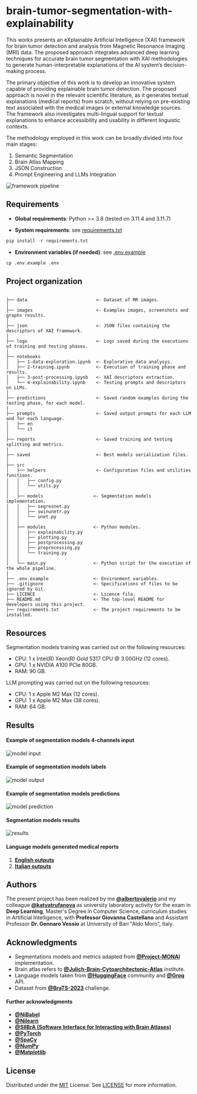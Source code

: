 # brain-tumor-segmentation-with-explainability

This works presents an eXplainable Artificial Intelligence (XAI) framework for brain
tumor detection and analysis from Magnetic Resonance Imaging (MRI) data. The proposed approach integrates advanced deep learning techniques for accurate brain tumor segmentation with XAI methodologies to generate human-interpretable explanations of the AI system’s decision-making process.

The primary objective of this work is to develop an innovative system capable
of providing explainable brain tumor detection. The proposed approach is novel in
the relevant scientific literature, as it generates textual explanations (medical reports)
from scratch, without relying on pre-existing text associated with the medical images
or external knowledge sources. The framework also investigates multi-lingual support for textual explanations to enhance accessibility and usability in different linguistic contexts.

The methodology employed in this work can be broadly divided into four main
stages:
1. Semantic Segmentation
2. Brain Atlas Mapping
3. JSON Construction
4. Prompt Engineering and LLMs Integration

![framework pipeline](/images/pipeline.jpg)


## Requirements
* **Global requirements**: Python >= 3.8 (tested on 3.11.4 and 3.11.7)

* **System requirements**: see [requirements.txt](/requirements.txt)

```python
pip install -r requirements.txt
```
* **Environment variables (if needed)**: see [.env.example](/.env.example)

```python
cp .env.example .env
```

## Project organization

```

├── data                          <- Dataset of MR images.
│
├── images                        <- Examples images, screenshots and graphs results.
│
├── json                          <- JSON files containing the descriptors of XAI framework.
│
├── logs                          <- Logs saved during the executions of training and testing phases.
│
├── notebooks
│   ├── 1-data-exploration.ipynb  <- Explorative data analysys.
│   ├── 2-training.ipynb          <- Execution of training phase and results.
│   ├── 3-post-processing.ipynb   <- XAI descriptors extraction.
│   └── 4-explainability.ipynb    <- Testing prompts and descriptors on LLMs.
│
├── predictions                   <- Saved random examples during the testing phase, for each model.
|
├── prompts                       <- Saved output prompts for each LLM and for each language.
│   ├── en
│   └── it
│
├── reports                       <- Saved training and testing splitting and metrics.
|
├── saved                         <- Best models serialization files.
│
├── src
│   ├── helpers                   <- Configuration files and utilities functions.
│   │   ├── config.py
│   │   └── utils.py
│   │
│   ├── models                   <- Segmentation models implementation.
│   │   ├── segresnet.py
│   │   ├── swinunetr.py
│   │   └── unet.py
│   │
│   ├── modules                  <- Python modules.
│   │   ├── explainability.py
│   │   ├── plotting.py
│   │   ├── postprocessing.py
│   │   ├── preprocessing.py
│   │   └── training.py
│   │
│   └── main.py                  <- Python script for the execution of the whole pipeline.
│
├── .env.example                 <- Environment variables.
├── .gitignore                   <- Specifications of files to be ignored by Git.
├── LICENCE                      <- Licence file.
├── README.md                    <- The top-level README for developers using this project.
├── requirements.txt             <- The project requirements to be installed.

```

## Resources

Segmentation models training was carried out on the following resources:

* CPU: 1 x Intel(R) Xeon(R) Gold 5317 CPU @ 3.00GHz (12 cores).
* GPU: 1 x NVIDIA A100 PCIe 80GB.
* RAM: 90 GB.

LLM prompting was carried out on the following resources:

* CPU: 1 x Apple M2 Max (12 cores).
* GPU: 1 x Apple M2 Max (38 cores).
* RAM: 64 GB.


## Results

#### Example of segmentation models 4-channels input
![model input](/images/model_input.png)
#### Example of segmentation models labels
![model output](/images/model_output.png)
#### Example of segmentation models predictions
![model prediction](/images/model_prediction.png)
#### Segmentation models results
![results](/images/metrics.png)

#### Language models generated medical reports

1. **[English outputs](/prompts/en)**
2. **[Italian outputs](/prompts/it)**


## Authors

The present project has been realized by me **[@albertovalerio](https://github.com/albertovalerio)** and my colleague **[@katyatrufanova](https://github.com/katyatrufanova)** as university laboratory activity for the exam in **Deep Learning**, Master's Degree in Computer Science, curriculum studies in Artificial Intelligence, with **Professor Giovanna Castellano** and Assistant Professor **Dr. Gennaro Vessio** at University of Bari "Aldo Moro", Italy.

## Acknowledgments

- Segmentations models and metrics adapted from **[@Project-MONAI](https://monai.io/)** implementation.
- Brain atlas refers to **[@Julich-Brain-Cytoarchitectonic-Atlas](https://julich-brain-atlas.de/)** institute.
- Language models taken from **[@HuggingFace](https://huggingface.co/)** community and **[@Groq](https://groq.com/)** API.
- Dataset from **[@BraTS-2023](https://www.synapse.org/#!Synapse:syn51156910/wiki/622351)** challenge.

#### Further acknowledgments

- **[@NiBabel](https://nipy.org/nibabel/)**
- **[@Nilearn](https://nilearn.github.io/)**
- **[@SIIBrA (Software Interface for Interacting with Brain Atlases)](https://siibra-python.readthedocs.io/)**
- **[@PyTorch](https://pytorch.org/)**
- **[@SpaCy](https://spacy.io/)**
- **[@NumPy](https://numpy.org/)**
- **[@Matplotlib](https://matplotlib.org/)**

## License

Distributed under the [MIT](https://choosealicense.com/licenses/mit/) License. See [LICENSE](/LICENSE) for more information.